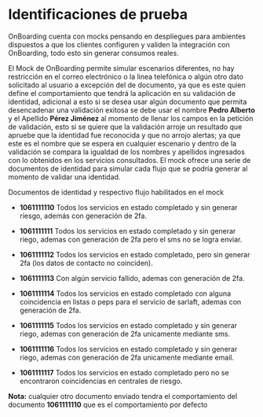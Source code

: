 # Identificaciones de prueba

OnBoarding cuenta con mocks pensando en despliegues para ambientes dispuestos a que los clientes configuren y validen la integración con OnBoarding, todo esto sin generar consumos reales.

El Mock de OnBoarding permite simular escenarios diferentes, no hay restricción en el correo electrónico o la linea telefónica o algún otro dato solicitado al usuario a excepción del de documento, ya que es este quien define el comportamiento que tendrá la aplicación en su validación de identidad, adicional a esto si se desea usar algún documento que permita desencadenar una validación exitosa se debe usar el nombre **Pedro Alberto** y el Apellido **Pérez Jiménez** al momento de llenar los campos en la petición de validación, esto si se quiere que la validación arroje un resultado que apruebe que la identidad fue reconocida y que no arrojo alertas; ya que este es el nombre que se espera en cualquier escenario y dentro de la validación se compara la igualdad de los nombres y apellidos ingresados con lo obtenidos en los servicios consultados. El mock ofrece una serie de documentos de identidad para simular cada flujo que se podría generar al momento de validar una identidad.

Documentos de identidad y respectivo flujo habilitados en el mock

-   **1061111110** Todos los servicios en estado completado y sin generar riesgo, además con generación de 2fa.

-   **1061111111** Todos los servicios en estado completado y sin generar riego, ademas con generación de 2fa pero el sms no se logra enviar.

-   **1061111112** Todos los servicios en estado completado, pero sin generar 2fa (los datos de contacto no coinciden).

-   **1061111113** Con algún servicio fallido, ademas con generación de 2fa.

-   **1061111114** Todos los servicios en estado completado con alguna coincidencia en listas o peps para el servicio de sarlaft, ademas con generación de 2fa.

-   **1061111115** Todos los servicios en estado completado y sin generar riego, ademas con generación de 2fa unicamente mediante sms.

-   **1061111116** Todos los servicios en estado completado y sin generar riego, ademas con generación de 2fa unicamente mediante email.

-   **1061111117** Todos los servicios en estado completado pero no se encontraron coincidencias en centrales de riesgo.

**Nota:** cualquier otro documento enviado tendra el comportamiento del documento **1061111110** que es el comportamiento por defecto
